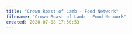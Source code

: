 ```yaml
---
title: "Crown Roast of Lamb - Food Network"
filename: "Crown-Roast-of-Lamb---Food-Network"
created: 2020-07-08 17:30:53
---
```


